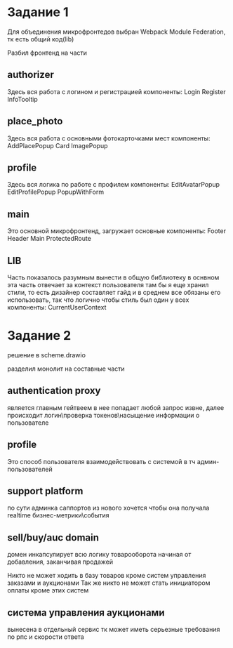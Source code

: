 # Задание 1
Для объединения микрофронтедов выбран Webpack Module Federation, тк есть общий код(lib)

Разбил фронтенд на части

## authorizer
Здесь вся работа с логином и регистрацией
компоненты:
Login
Register
InfoTooltip

## place_photo
Здесь вся работа с основными фотокарточками мест
компоненты:
AddPlacePopup
Card
ImagePopup

## profile
Здесь вся логика по работе с профилем
компоненты:
EditAvatarPopup
EditProfilePopup
PopupWithForm

## main
Это основной микрофронтенд, загружает основные
компоненты:
Footer
Header
Main
ProtectedRoute

## LIB
Часть показалось разумным вынести в общую библиотеку
в оснвном эта часть отвечает за контекст пользователя
там бы я еще хранил стили, то есть дизайнер составляет гайд и в среднем все обязаны его использовать, так что логично чтобы стиль был один у всех
компоненты:
CurrentUserContext

# Задание 2

решение в scheme.drawio

разделил монолит на составные части

## authentication proxy
является главным гейтвеем
в нее попадает любой запрос извне, далее происходит логин\проверка токенов\насыщение информации о пользователе

## profile
Это способ пользователя взаимодействовать с системой
в тч админ-пользователей

## support platform
по сути админка саппортов
из нового хочется чтобы она получала realtime бизнес-метрики\события

## sell/buy/auc domain
домен инкапсулирует всю логику товарооборота
начиная от добавления, заканчивая продажей

Никто не может ходить в базу товаров кроме систем управления заказами и аукционами
Так же никто не может стать инициатором оплаты кроме этих систем

## система управления аукционами

вынесена в отдельный сервис тк может иметь серьезные требования по рпс и скорости ответа